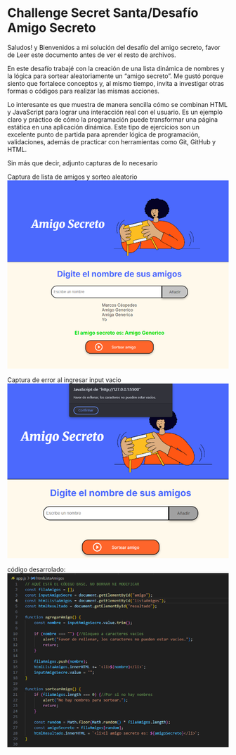 # Challenge Secret Santa/Desafío Amigo Secreto

Saludos! y Bienvenidos a mi solución del desafío del amigo secreto, favor de Leer este documento antes de ver el resto de archivos.

En este desafío trabajé con la creación de una lista dinámica de nombres y la lógica para sortear aleatoriamente un “amigo secreto”. Me gustó porque siento que fortalece conceptos y, al mismo tiempo, invita a investigar otras formas o códigos para realizar las mismas acciones.

Lo interesante es que muestra de manera sencilla cómo se combinan HTML y JavaScript para lograr una interacción real con el usuario. Es un ejemplo claro y práctico de cómo la programación puede transformar una página estática en una aplicación dinámica. Este tipo de ejercicios son un excelente punto de partida para aprender lógica de programación, validaciones, además de practicar con herramientas como Git, GitHub y HTML.

Sin más que decir, adjunto capturas de lo necesario

Captura de lista de amigos y sorteo aleatorio
![alt text](./assets/Solucion.png)


Captura de error al ingresar input vacio
![alt text](./assets/input_vacio.png)


código desarrolado:
![alt text](./assets/Capt_Code.png)


